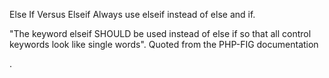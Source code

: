 Else If Versus Elseif
Always use elseif instead of else and if. 

"The keyword elseif SHOULD be used instead of else if so that all control keywords look like single words". Quoted from the PHP-FIG documentation

<?php

// Using elseif 
if ($a == 1) { doSomething(); }
elseif ($a == 2) { doSomethingElseIf(); }
else { doSomethingElse(); }

// Using else if 
if ($a == 1) { doSomething(); }
else if ($a == 2) { doSomethingElseIf(); }
else { doSomethingElse(); }

// Using else if, no {}
if ($a == 1)  doSomething(); 
else if ($a == 2) doSomethingElseIf(); 
else  doSomethingElse(); 

?>
.